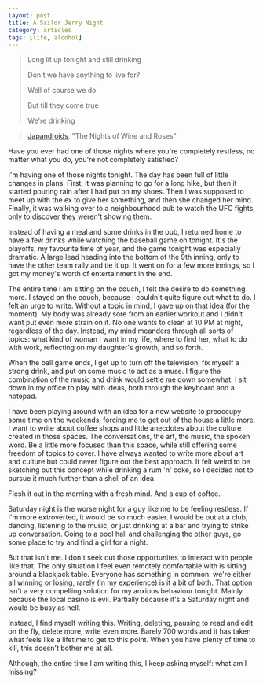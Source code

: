 ```yaml
---
layout: post
title: A Sailor Jerry Night
category: articles
tags: [life, alcohol]
---
```


> Long lit up tonight and still drinking
>
> Don't we have anything to live for?
>
> Well of course we do
>
> But till they come true
>
> We're drinking

> [Japandroids](http://amzn.to/11yyNGa "Japandroids"), "The Nights of Wine and Roses"

Have you ever had one of those nights where you're completely restless, no matter what you do, you're not completely satisfied? 

I'm having one of those nights tonight. The day has been full of little changes in plans. First, it was planning to go for a long hike, but then it started pouring rain after I had put on my shoes. Then I was supposed to meet up with the ex to give her something, and then she changed her mind. Finally, it was walking over to a neighbourhood pub to watch the UFC fights, only to discover they weren't showing them. 

Instead of having a meal and some drinks in the pub, I returned home to have a few drinks while watching the baseball game on tonight. It's the playoffs, my favourite time of year, and the game tonight was especially dramatic. A large lead heading into the bottom of the 9th inning, only to have the other team rally and tie it up. It went on for a few more innings, so I got my money's worth of entertainment in the end. 

The entire time I am sitting on the couch, I felt the desire to do something more. I stayed on the couch, because I couldn't quite figure out what to do. I felt an urge to write. Without a topic in mind, I gave up on that idea (for the moment). My body was already sore from an earlier workout and I didn't want put even more strain on it. No one wants to clean at 10 PM at night, regardless of the day. Instead, my mind meanders through all sorts of topics: what kind of woman I want in my life, where to find her, what to do with work, reflecting on my daughter's growth, and so forth. 

When the ball game ends, I get up to turn off the television, fix myself a strong drink, and put on some music to act as a muse. I figure the combination of the music and drink would settle me down somewhat. I sit down in my office to play with ideas, both through the keyboard and a notepad. 

I have been playing around with an idea for a new website to preoccupy some time on the weekends, forcing me to get out of the house a little more. I want to write about coffee shops and little anecdotes about the culture created in those spaces. The conversations, the art, the music, the spoken word. Be a little more focused than this space, while still offering some freedom of topics to cover. I have always wanted to write more about art and culture but could never figure out the best approach. It felt weird to be sketching out this concept while drinking a rum 'n' coke, so I decided not to pursue it much further than a shell of an idea. 

Flesh it out in the morning with a fresh mind. And a cup of coffee.

Saturday night is the worse night for a guy like me to be feeling restless. If I'm more extroverted, it would be so much easier. I would be out at a club, dancing, listening to the music, or just drinking at a bar and trying to strike up conversation. Going to a pool hall and challenging the other guys, go some place to try and find a girl for a night. 

But that isn't me. I don't seek out those opportunites to interact with people like that. The only situation I feel even remotely comfortable with is sitting around a blackjack table. Everyone has something in common: we're either all winning or losing, rarely (in my experience) is it a bit of both. That option isn't a very compelling solution for my anxious behaviour tonight. Mainly because the local casino is evil. Partially because it's a Saturday night and would be busy as hell. 

Instead, I find myself writing this. Writing, deleting, pausing to read and edit on the fly, delete more, write even more. Barely 700 words and it has taken what feels like a lifetime to get to this point. When you have plenty of time to kill, this doesn't bother me at all. 

Although, the entire time I am writing this, I keep asking myself: what am I missing?